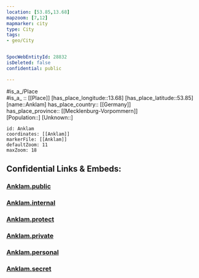 ```yaml
---
location: [53.85,13.68] 
mapzoom: [7,12] 
mapmarker: city 
type: City
tags:
- geo/City


SpocWebEntityId: 28832
isDeleted: false
confidential: public

---
```

#is_a_/Place  
#is_a_ :: [[Place]] 
[has_place_longitude::13.68] 
[has_place_latitude::53.85] 
[name::Anklam] 
has_place_country:: [[Germany]]  
has_place_province:: [[Mecklenburg-Vorpommern]]  
[Population::] 
[Unknown::] 


```leaflet
id: Anklam
coordinates: [[Anklam]] 
markerFile: [[Anklam]] 
defaultZoom: 11 
maxZoom: 18
```


## Confidential Links & Embeds: 

### [Anklam.public](/_public/\Earth\Continent\Europe\Europe~Central\Germany\Germany~East\Mecklenburg-Vorpommern\counties~MV\Vorpommern-Greifswald\cities~GreifswaldAnklam.public.md) 

### [Anklam.internal](/_internal/\Earth\Continent\Europe\Europe~Central\Germany\Germany~East\Mecklenburg-Vorpommern\counties~MV\Vorpommern-Greifswald\cities~GreifswaldAnklam.internal.md) 

### [Anklam.protect](/_protect/\Earth\Continent\Europe\Europe~Central\Germany\Germany~East\Mecklenburg-Vorpommern\counties~MV\Vorpommern-Greifswald\cities~GreifswaldAnklam.protect.md) 

### [Anklam.private](/_private/\Earth\Continent\Europe\Europe~Central\Germany\Germany~East\Mecklenburg-Vorpommern\counties~MV\Vorpommern-Greifswald\cities~GreifswaldAnklam.private.md) 

### [Anklam.personal](/_personal/\Earth\Continent\Europe\Europe~Central\Germany\Germany~East\Mecklenburg-Vorpommern\counties~MV\Vorpommern-Greifswald\cities~GreifswaldAnklam.personal.md) 

### [Anklam.secret](/_secret/\Earth\Continent\Europe\Europe~Central\Germany\Germany~East\Mecklenburg-Vorpommern\counties~MV\Vorpommern-Greifswald\cities~GreifswaldAnklam.secret.md)

